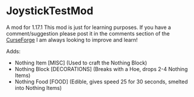# JoystickTestMod

A mod for 1.17.1
This mod is just for learning purposes.
If you have a comment/suggestion please post it in the comments section of the [CurseForge](https://www.curseforge.com/minecraft/mc-mods/joysticktestmod "CurseForge") I am always looking to improve and learn!

Adds:
- Nothing Item [MISC] (Used to craft the Nothing Block)
- Nothing Block [DECORATIONS] (Breaks with a Hoe, drops 2-4 Nothing Items)
- Nothing Food [FOOD] (Edible, gives speed 25 for 30 seconds, smelted into Nothing Items)

